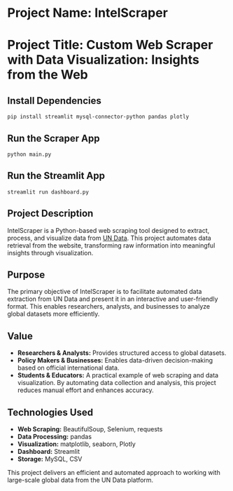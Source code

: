 # Project Name: IntelScraper

# Project Title: Custom Web Scraper with Data Visualization: Insights from the Web

## Install Dependencies
`pip install streamlit mysql-connector-python pandas plotly`

## Run the Scraper App
`python main.py`

## Run the Streamlit App
`streamlit run dashboard.py`

## Project Description
IntelScraper is a Python-based web scraping tool designed to extract, process, and visualize data from [UN Data](https://data.un.org/). This project automates data retrieval from the website, transforming raw information into meaningful insights through visualization.

## Purpose
The primary objective of IntelScraper is to facilitate automated data extraction from UN Data and present it in an interactive and user-friendly format. This enables researchers, analysts, and businesses to analyze global datasets more efficiently.

## Value
- **Researchers & Analysts:** Provides structured access to global datasets.
- **Policy Makers & Businesses:** Enables data-driven decision-making based on official international data.
- **Students & Educators:** A practical example of web scraping and data visualization.
By automating data collection and analysis, this project reduces manual effort and enhances accuracy.

## Technologies Used
- **Web Scraping:** BeautifulSoup, Selenium, requests
- **Data Processing:** pandas
- **Visualization:** matplotlib, seaborn, Plotly
- **Dashboard:** Streamlit
- **Storage:** MySQL, CSV

This project delivers an efficient and automated approach to working with large-scale global data from the UN Data platform.


